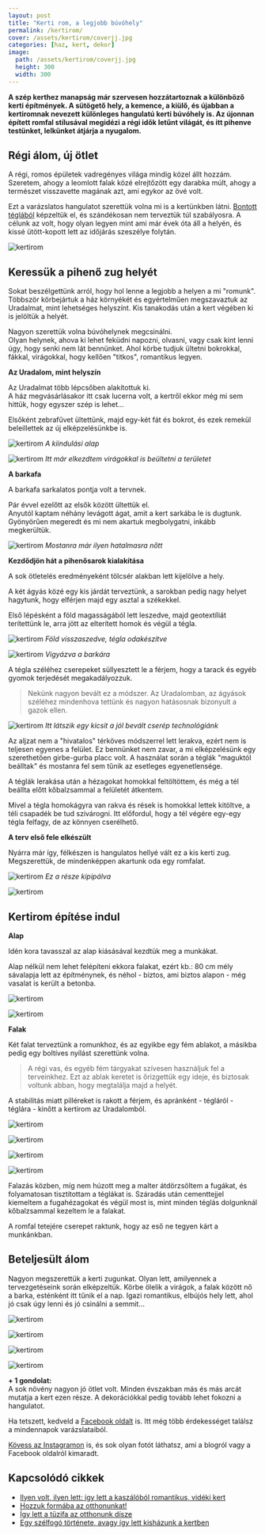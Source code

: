 ```yaml
---
layout: post
title: "Kerti rom, a legjobb búvóhely" 
permalink: /kertirom/
cover: /assets/kertirom/coverjj.jpg
categories: [haz, kert, dekor]
image:
  path: /assets/kertirom/coverjj.jpg
  height: 300
  width: 300
---
```





**A szép kerthez manapság már szervesen hozzátartoznak a különböző kerti építmények. A sütögető hely, a kemence, a kiülő, és újabban a kertiromnak nevezett különleges hangulatú kerti búvóhely is. Az újonnan épített romfal stílusával megidézi a régi idők letűnt világát, és itt pihenve testünket, lelkünket átjárja a nyugalom.**  



## Régi álom, új ötlet


A régi, romos épületek vadregényes világa mindig közel állt hozzám.  
Szeretem, ahogy a leomlott falak közé elrejtőzött egy darabka múlt, ahogy a természet visszavette magának azt, ami egykor az övé volt.

Ezt a varázslatos hangulatot szerettük volna mi is a kertünkben látni. [Bontott téglából](/2019-04-23/tegla) képzeltük el, és szándékosan nem terveztük túl szabályosra. A célunk az volt, hogy olyan legyen mint ami már évek óta áll a helyén, és kissé ütött-kopott lett az időjárás szeszélye folytán.

![kertirom](/assets/kertirom/coverj.jpg)


## Keressük a pihenő zug helyét

Sokat beszélgettünk arról, hogy hol lenne a legjobb a helyen a mi "romunk". Többször körbejártuk a ház környékét és egyértelműen megszavaztuk az Uradalmat, mint lehetséges helyszínt. Kis tanakodás után a kert végében ki is jelöltük a helyét. 

Nagyon szerettük volna búvóhelynek megcsinálni.  
Olyan helynek, ahova ki lehet feküdni napozni, olvasni, vagy csak kint lenni úgy, hogy senki nem lát bennünket. Ahol körbe tudjuk ültetni bokrokkal, fákkal, virágokkal, hogy kellően "titkos", romantikus legyen.

**Az Uradalom, mint helyszín**

Az Uradalmat több lépcsőben alakítottuk ki.  
A ház megvásárlásakor itt csak lucerna volt, a kertről ekkor még mi sem hittük, hogy egyszer szép is lehet... 


Elsőként zebrafűvet ültettünk, majd egy-két fát és bokrot, és ezek remekül beleillettek az új elképzelésünkbe is.

![kertirom](/assets/kertirom/36931398_1610570545708975_6626035408352313344_n.jpg)
_A kiindulási alap_
    
![kertirom](/assets/kertirom/36934339_1610570459042317_3720280713082175488_nj.jpg)
_Itt már elkezdtem virágokkal is beültetni a területet_



**A barkafa**


A barkafa sarkalatos pontja volt a tervnek.

Pár évvel ezelőtt az elsők között ültettük el.  
Anyutól kaptam néhány levágott ágat, amit a kert sarkába le is dugtunk. Gyönyörűen megeredt és mi nem akartuk megbolygatni, inkább megkerültük.

![kertirom](/assets/kertirom/IMG_20190806_154152_907.jpg)
_Mostanra már ilyen hatalmasra nőtt_


**Kezdődjön hát a pihenősarok kialakítása**

A sok ötletelés eredményeként tölcsér alakban lett kijelölve a hely. 

A két ágyás közé egy kis járdát terveztünk, a sarokban pedig nagy helyet hagytunk, hogy elférjen majd egy asztal a székekkel.

Első lépésként a föld magasságából lett leszedve, majd geotextíliát terítettünk le, arra jött az elterített homok és végül a tégla.


![kertirom](/assets/kertirom/20180518_165603.jpg)
_Föld visszaszedve, tégla odakészítve_




![kertirom](/assets/kertirom/20180518_173345.jpg)
_Vigyázva a barkára_


A tégla széléhez cserepeket süllyesztett le a férjem, hogy a tarack és egyéb gyomok terjedését megakadályozzuk. 

> Nekünk nagyon bevált ez a módszer. Az Uradalomban, az ágyások széléhez mindenhova tettünk és nagyon hatásosnak bizonyult a gazok ellen.

![kertirom](/assets/kertirom/20180518_183411j.jpg)
_Itt látszik egy kicsit a jól bevált cserép technológiánk_



Az aljzat nem a "hivatalos" térköves módszerrel lett lerakva, ezért nem is teljesen egyenes a felület. Ez bennünket nem zavar, a mi elképzelésünk egy szerethetően girbe-gurba placc volt. A használat során a téglák "maguktól beálltak" és mostanra fel sem tűnik az esetleges egyenetlensége.

A téglák lerakása után a hézagokat homokkal feltöltöttem, és még a tél beállta előtt kőbalzsammal a felületét átkentem.

Mivel a tégla homokágyra van rakva és rések is homokkal lettek kitöltve, a téli csapadék be tud szivárogni. Itt előfordul, hogy a tél végére egy-egy tégla felfagy, de az könnyen cserélhető.

**A terv első fele elkészült** 

Nyárra már így, félkészen is hangulatos hellyé vált ez a kis kerti zug. Megszerettük, de mindenképpen akartunk oda egy romfalat.  

![kertirom](/assets/kertirom/4.JPG)
_Ez a része kipipálva_

![kertirom](/assets/kertirom/36872573_1610900185676011_7228177638429294592_n.jpg)

## Kertirom építése indul

**Alap**

Idén kora tavasszal az alap kiásásával kezdtük meg a munkákat.

Alap nélkül nem lehet felépíteni ekkora falakat, ezért kb.: 80 cm mély sávalapja lett az építménynek, és néhol - biztos, ami biztos alapon - még vasalat is került a betonba. 



![kertirom](/assets/kertirom/IMG_20190228_081741.jpg)

![kertirom](/assets/kertirom/IMG_20190228_081810j.jpg)


**Falak**

Két falat terveztünk a romunkhoz, és az egyikbe egy fém ablakot, a másikba pedig egy boltíves nyílást szerettünk volna.

> A régi vas, és egyéb fém tárgyakat szívesen használjuk fel a terveinkhez. Ezt az ablak keretet is őrizgettük egy ideje, és biztosak voltunk abban, hogy megtalálja majd a helyét.

A stabilitás miatt pilléreket is rakott a férjem, és apránként - tégláról - téglára - kinőtt a kertirom az Uradalomból.

![kertirom](/assets/kertirom/IMG_20190319_170512.jpg)

![kertirom](/assets/kertirom/IMG_20190324_080827.jpg)

![kertirom](/assets/kertirom/jav.boltív.jpg)

![kertirom](/assets/kertirom/IMG_20190405_075459.jpg)

Falazás közben, míg nem húzott meg a malter átdörzsöltem a fugákat, és folyamatosan tisztítottam a téglákat is. Száradás után cementtejjel kiemeltem a fugahézagokat és végül most is, mint minden téglás dolgunknál kőbalzsammal kezeltem le a falakat.

A romfal tetejére cserepet raktunk, hogy az eső ne tegyen kárt a munkánkban.

## Beteljesült álom

Nagyon megszerettük a kerti zugunkat. Olyan lett, amilyennek a tervezgetéseink során elképzeltük. Körbe ölelik a virágok, a falak között nő a barka, esténként itt tűnik el a nap. Igazi romantikus, elbújós hely lett, ahol jó csak úgy lenni és jó csinálni a semmit...

![kertirom](/assets/kertirom/IMG_20190610_180351_362.jpg)

![kertirom](/assets/kertirom/IMG_20190701_181714_566j.jpg)

![kertirom](/assets/kertirom/IMG_20190625_192707j.jpg)

![kertirom](/assets/kertirom/coverjj.jpg)

**+ 1 gondolat:**  
A sok növény nagyon jó ötlet volt. Minden évszakban más és más arcát mutatja a kert ezen része. A dekorációkkal pedig tovább lehet fokozni a hangulatot.


Ha tetszett, kedveld a <a href="https://www.facebook.com/Var%C3%A1zsolj-otthont-360330751226066/" target="_blank">Facebook oldalt</a> is. Itt még több érdekességet találsz a mindennapok varázslataiból.

<a href="https://www.instagram.com/varazsoljotthont/?hl=hu/" target="_blank">Kövess az Instagramon</a> is, és sok olyan fotót láthatsz, ami a blogról vagy a Facebook oldalról kimaradt.


## Kapcsolódó cikkek


* [Ilyen volt, ilyen lett: így lett a kaszálóból romantikus, vidéki kert](/2019-06-26/kulsokorlet)
* [Hozzuk formába az otthonunkat!](/2019-03-26/dekoráció)
* [Így lett a tüzifa az otthonunk dísze](/2019-05-16/fábólkreatívan)
* [Egy szélfogó története, avagy így lett kisházunk a kertben](/2019-08-18/szerszamtarolo)



 




